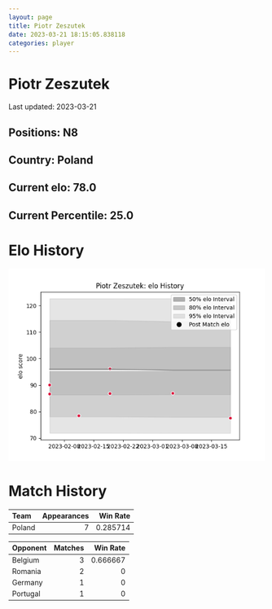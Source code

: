 ```yaml
---  
layout: page  
title: Piotr Zeszutek  
date: 2023-03-21 18:15:05.838118  
categories: player  
---
```

# Piotr Zeszutek


Last updated: 2023-03-21
## Positions: N8

## Country: Poland

## Current elo: 78.0

## Current Percentile: 25.0

# Elo History


![elo history](history_PiotrZeszutek.png)
# Match History


| Team   |   Appearances |   Win Rate |
|:-------|--------------:|-----------:|
| Poland |             7 |   0.285714 |

| Opponent   |   Matches |   Win Rate |
|:-----------|----------:|-----------:|
| Belgium    |         3 |   0.666667 |
| Romania    |         2 |   0        |
| Germany    |         1 |   0        |
| Portugal   |         1 |   0        |